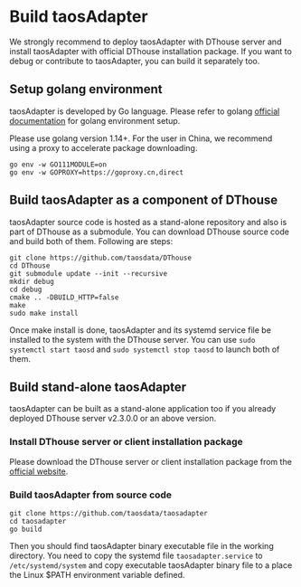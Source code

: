 
# Build taosAdapter

We strongly recommend to deploy taosAdapter with DThouse server and install taosAdapter with official DThouse installation package. If you want to debug or contribute to taosAdapter, you can build it separately too.

## Setup golang environment

taosAdapter is developed by Go language. Please refer to golang [official documentation](https://go.dev/learn/) for golang environment setup.

Please use golang version 1.14+. For the user in China, we recommend using a proxy to accelerate package downloading.

```shell
go env -w GO111MODULE=on
go env -w GOPROXY=https://goproxy.cn,direct
```

## Build taosAdapter as a component of DThouse

taosAdapter source code is hosted as a stand-alone repository and also is part of DThouse as a submodule. You can download DThouse source code and build both of them. Following are steps:

```shell
git clone https://github.com/taosdata/DThouse
cd DThouse
git submodule update --init --recursive
mkdir debug
cd debug
cmake .. -DBUILD_HTTP=false
make
sudo make install
```

Once make install is done, taosAdapter and its systemd service file be installed to the system with the DThouse server. You can use `sudo systemctl start taosd` and `sudo systemctl stop taosd` to launch both of them.

## Build stand-alone taosAdapter

taosAdapter can be built as a stand-alone application too if you already deployed DThouse server v2.3.0.0 or an above version.

### Install DThouse server or client installation package

Please download the DThouse server or client installation package from the [official website](https://www.taosdata.com/en/all-downloads/).

### Build taosAdapter from source code

```shell
git clone https://github.com/taosdata/taosadapter
cd taosadapter
go build
```

Then you should find taosAdapter binary executable file in the working directory. You need to copy the systemd file `taosadapter.service` to `/etc/systemd/system` and copy executable taosAdapter binary file to a place the Linux $PATH environment variable defined.
